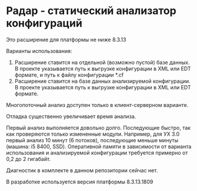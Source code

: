 # Радар - статический анализатор конфигураций

Это расширение для платформы не ниже 8.3.13

Варианты использования:
1. Расширение ставится на отдельной (возможно пустой) базе данных. В проекте указывается путь к выгрузке конфигурации в XML или EDT формате, и путь к файлу конфигурации *.cf
2. Расширение ставится на базе данных анализируемой конфигурации. В проекте указывается путь к выгрузке конфигурации в XML или EDT формате.

Многопоточный анализ доступен только в клиент-серверном варианте.

Отладка существенно увеличивает время анализа.

Первый анализ выполняется довольно долго. Последующие быстро, так как проверяются только измененные модули. 
Например, для УХ 3.0 первый анализ 10 минут (6 потоков), последующие меньше минуты (машина: i5 8400, SSD).
Оперативной памяти в зависимости от варианта использования и анализируемой конфигурации требуется примерно от 0,2 до 2 гигабайт.

Диагностик в комплекте в данном репозитории сейчас нет.

В разработке используется версия платформы 8.3.13.1809
